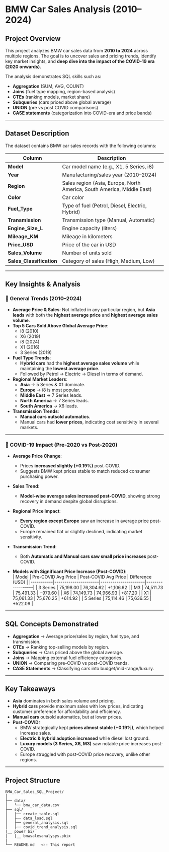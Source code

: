 # BMW Car Sales Analysis (2010–2024)

##  Project Overview  
This project analyzes BMW car sales data from **2010 to 2024** across multiple regions. The goal is to uncover sales and pricing trends, identify key market insights, and **deep dive into the impact of the COVID-19 era (2020 onwards)**.  

The analysis demonstrates SQL skills such as:  
- **Aggregation** (SUM, AVG, COUNT)  
- **Joins** (fuel type mapping, region-based analysis)  
- **CTEs** (ranking models, market share)  
- **Subqueries** (cars priced above global average)  
- **UNION** (pre vs post COVID comparisons)  
- **CASE statements** (categorization into COVID-era and price bands)  

---

##  Dataset Description  

The dataset contains BMW car sales records with the following columns:  

| Column             | Description |
|--------------------|-------------|
| **Model**          | Car model name (e.g., X1, 5 Series, i8) |
| **Year**           | Manufacturing/sales year (2010–2024) |
| **Region**         | Sales region (Asia, Europe, North America, South America, Middle East) |
| **Color**          | Car color |
| **Fuel_Type**      | Type of fuel (Petrol, Diesel, Electric, Hybrid) |
| **Transmission**   | Transmission type (Manual, Automatic) |
| **Engine_Size_L**  | Engine capacity (liters) |
| **Mileage_KM**     | Mileage in kilometers |
| **Price_USD**      | Price of the car in USD |
| **Sales_Volume**   | Number of units sold |
| **Sales_Classification** | Category of sales (High, Medium, Low) |

---

##  Key Insights & Analysis  

### 🔹 General Trends (2010–2024)
- **Average Price & Sales**: Not inflated in any particular region, but **Asia leads** with both the **highest average price** and **highest average sales volume**.  
- **Top 5 Cars Sold Above Global Average Price**:  
  - i8 (2010)  
  - X6 (2019)  
  - i8 (2024)  
  - X1 (2016)  
  - 3 Series (2019)  
- **Fuel Type Trends**:  
  - **Hybrid cars** had the **highest average sales volume** while maintaining the **lowest average price**.  
  - Followed by Petrol → Electric → Diesel in terms of demand.  
- **Regional Market Leaders**:  
  - **Asia** → 5 Series & X1 dominate.  
  - **Europe** → i8 is most popular.  
  - **Middle East** → 7 Series leads.  
  - **North America** → 7 Series leads.  
  - **South America** → X6 leads.  
- **Transmission Trends**:  
  - **Manual cars outsold automatics**.  
  - Manual cars had **lower prices**, indicating cost sensitivity in several markets.  

---

### 🔹 COVID-19 Impact (Pre-2020 vs Post-2020)

- **Average Price Change**:  
  - Prices **increased slightly (+0.19%)** post-COVID.  
  - Suggests BMW kept prices stable to match reduced consumer purchasing power.  

- **Sales Trend**:  
  - **Model-wise average sales increased post-COVID**, showing strong recovery in demand despite global disruptions.  

- **Regional Price Impact**:  
  - **Every region except Europe** saw an increase in average price post-COVID.  
  - Europe remained flat or slightly declined, indicating market sensitivity.  

- **Transmission Trend**:  
  - Both **Automatic and Manual cars saw small price increases** post-COVID.  

- **Models with Significant Price Increase (Post-COVID)**:  
  | Model     | Pre-COVID Avg Price | Post-COVID Avg Price | Difference (USD) |
  |-----------|----------------------|----------------------|------------------|
  | 3 Series  | 75,198.00           | 76,304.62           | +1,106.62 |
  | M3        | 74,511.73           | 75,491.33           | +979.60 |
  | X6        | 74,149.73           | 74,966.93           | +817.20 |
  | X1        | 75,061.33           | 75,676.25           | +614.92 |
  | 5 Series  | 75,114.46           | 75,636.55           | +522.09 |

---

##  SQL Concepts Demonstrated  

- **Aggregation** → Average price/sales by region, fuel type, and transmission.  
- **CTEs** → Ranking top-selling models by region.  
- **Subqueries** → Cars priced above the global average.  
- **Joins** → Mapping external fuel efficiency categories.  
- **UNION** → Comparing pre-COVID vs post-COVID trends.  
- **CASE Statements** → Classifying cars into budget/mid-range/luxury.  

---

##  Key Takeaways  

- **Asia** dominates in both sales volume and pricing.  
- **Hybrid cars** provide maximum sales with low prices, indicating customer preference for affordability and efficiency.  
- **Manual cars** outsold automatics, but at lower prices.  
- **Post-COVID:**  
  - BMW strategically kept **prices almost stable (+0.19%)**, which helped increase sales.  
  - **Electric & hybrid adoption increased** while diesel lost ground.  
  - **Luxury models (3 Series, X6, M3)** saw notable price increases post-COVID.  
  - Europe struggled with post-COVID price recovery, unlike other regions.  

---

##  Project Structure  

```
BMW_Car_Sales_SQL_Project/
│
├── data/
│   └── bmw_car_data.csv
├── sql/
│   ├── create_table.sql
│   ├── data_load.sql
│   ├── general_analysis.sql
│   ├── covid_trend_analysis.sql
|__ power bi/
|   |__ bmwsalesanalysys.pbix
|
└── README.md   <-- This report
```
